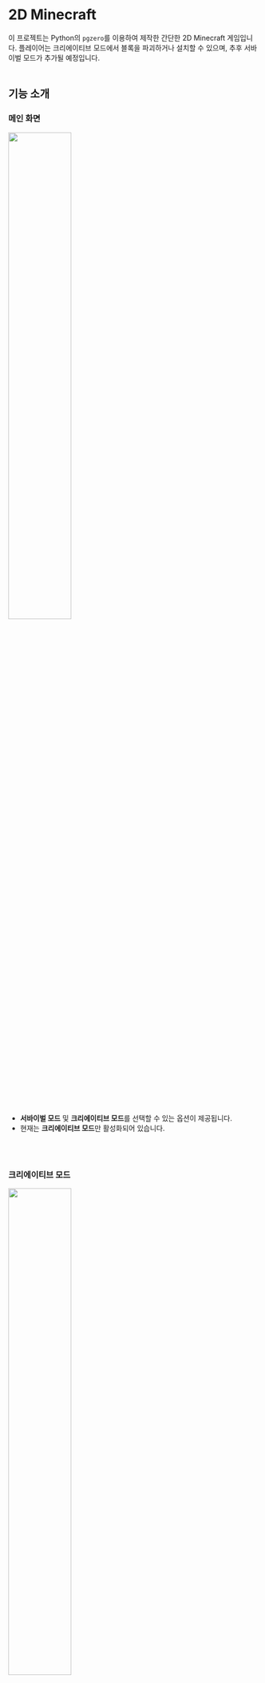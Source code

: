 # 2D Minecraft
이 프로젝트는 Python의 `pgzero`를 이용하여 제작한 간단한 2D Minecraft 게임입니다. 플레이어는 크리에이티브 모드에서 블록을 파괴하거나 설치할 수 있으며, 추후 서바이벌 모드가 추가될 예정입니다.
</br>
</br>

## 기능 소개

### 메인 화면
<img width="50%" src="https://github.com/user-attachments/assets/a4f3f515-edd6-443d-8648-380695a1922a"/>

- **서바이벌 모드** 및 **크리에이티브 모드**를 선택할 수 있는 옵션이 제공됩니다.
- 현재는 **크리에이티브 모드**만 활성화되어 있습니다.
</br>
</br>

### 크리에이티브 모드
<img width="50%" src="https://github.com/user-attachments/assets/1b8deb36-c540-43eb-9645-3deb1bf698af"/>

- **블록 파괴**: 더블 클릭을 통해 블록을 파괴할 수 있습니다.
- **블록 설치**: 우클릭으로 블록을 설치할 수 있습니다. 블록은 1번에서 9번까지 지정된 블록만 설치할 수 있습니다.
- 블록 설치를 위한 단축키는 **1~9번 키**로 설정되어 있습니다.
</br>
</br>

## 게임 조작법
- **wasd**: 캐릭터 움직임
- **더블 클릭**: 블록 파괴
- **우클릭**: 블록 설치
- **숫자키 1~9**: 설치할 블록 선택
</br>
</br>

## 설치 및 실행 방법
**Windows 환경에서만 플레이할 수 있습니다**
1. 아래 링크 또는 Releases를 통해 exe 파일을 다운로드:   
<a href="https://github.com/peoplegentle/2D-Minecraft/releases/download/v1.0.0/2D.Minecraft.exe">2D Minecraft.exe 다운로드</a>

2. 더블 클릭으로 실행

3. Windows의 PC 보호가 나올 경우 **"추가 정보"**를 클릭한 후 **"실행"** 버튼 클릭 
</br>
</br>

## Mentor
<a href="https://github.com/accio3014">accio</a>